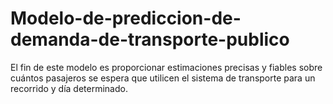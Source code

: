 # Modelo-de-prediccion-de-demanda-de-transporte-publico
El fin de este modelo es proporcionar estimaciones precisas y fiables sobre cuántos pasajeros se espera que utilicen el sistema de transporte para un recorrido y día determinado.
